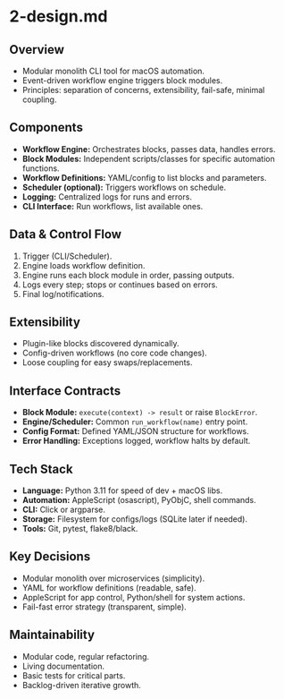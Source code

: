 # 2-design.md

## Overview
- Modular monolith CLI tool for macOS automation.
- Event-driven workflow engine triggers block modules.
- Principles: separation of concerns, extensibility, fail-safe, minimal coupling.

## Components
- **Workflow Engine:** Orchestrates blocks, passes data, handles errors.
- **Block Modules:** Independent scripts/classes for specific automation functions.
- **Workflow Definitions:** YAML/config to list blocks and parameters.
- **Scheduler (optional):** Triggers workflows on schedule.
- **Logging:** Centralized logs for runs and errors.
- **CLI Interface:** Run workflows, list available ones.

## Data & Control Flow
1. Trigger (CLI/Scheduler).
2. Engine loads workflow definition.
3. Engine runs each block module in order, passing outputs.
4. Logs every step; stops or continues based on errors.
5. Final log/notifications.

## Extensibility
- Plugin-like blocks discovered dynamically.
- Config-driven workflows (no core code changes).
- Loose coupling for easy swaps/replacements.

## Interface Contracts
- **Block Module:** `execute(context) -> result` or raise `BlockError`.
- **Engine/Scheduler:** Common `run_workflow(name)` entry point.
- **Config Format:** Defined YAML/JSON structure for workflows.
- **Error Handling:** Exceptions logged, workflow halts by default.

## Tech Stack
- **Language:** Python 3.11 for speed of dev + macOS libs.
- **Automation:** AppleScript (osascript), PyObjC, shell commands.
- **CLI:** Click or argparse.
- **Storage:** Filesystem for configs/logs (SQLite later if needed).
- **Tools:** Git, pytest, flake8/black.

## Key Decisions
- Modular monolith over microservices (simplicity).
- YAML for workflow definitions (readable, safe).
- AppleScript for app control, Python/shell for system actions.
- Fail-fast error strategy (transparent, simple).

## Maintainability
- Modular code, regular refactoring.
- Living documentation.
- Basic tests for critical parts.
- Backlog-driven iterative growth.
